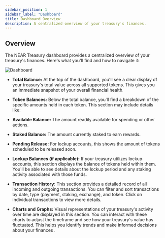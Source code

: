 ```yaml
---
sidebar_position: 1
sidebar_label: "Dashboard"
title: Dashboard Overview
description: A centralized overview of your treasury's finances.
---
```


## Overview

The NEAR Treasury dashboard provides a centralized overview of your treasury's finances. Here's what you'll find and how to navigate it:

![Dashboard](/img/screens/dashboard.png)

-   **Total Balance:** At the top of the dashboard, you'll see a clear display of your treasury's total value across all supported tokens. This gives you an immediate snapshot of your overall financial health.
    
-   **Token Balances:** Below the total balance, you'll find a breakdown of the specific amounts held in each token. This section may include details like:

-   **Available Balance:** The amount readily available for spending or other actions.
    
-   **Staked Balance:** The amount currently staked to earn rewards.
    
-   **Pending Release:** For lockup accounts, this shows the amount of tokens scheduled to be released soon.

-   **Lockup Balances (if applicable):** If your treasury utilizes lockup accounts, this section displays the balance of tokens held within them. You'll be able to see details about the lockup period and any staking activity associated with those funds.
    
-  **Transaction History:** This section provides a detailed record of all incoming and outgoing transactions. You can filter and sort transactions by date, type (payment, staking, exchange), and token. Click on individual transactions to view more details.
    
-   **Charts and Graphs:** Visual representations of your treasury's activity over time are displayed in this section. You can interact with these charts to adjust the timeframe and see how your treasury's value has fluctuated. This helps you identify trends and make informed decisions about your finances .
    
